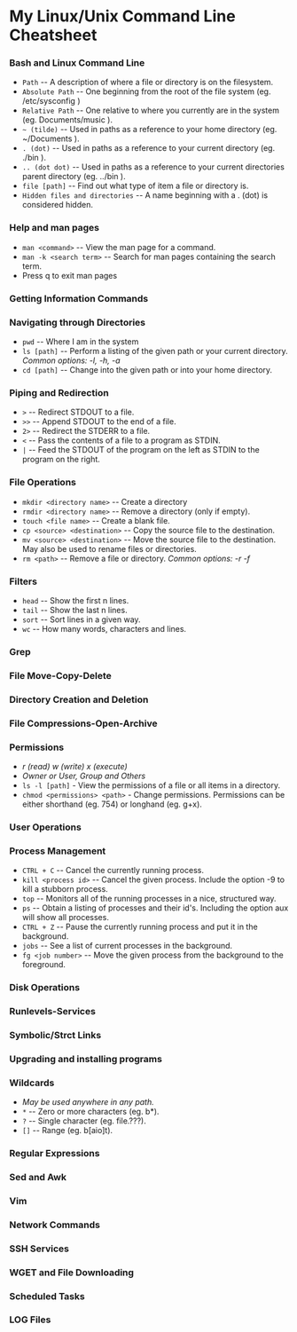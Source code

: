 # My Linux/Unix Command Line Cheatsheet

### Bash and Linux Command Line

- `Path` -- A description of where a file or directory is on the filesystem.
- `Absolute Path` -- One beginning from the root of the file system (eg. /etc/sysconfig )
- `Relative Path` -- One relative to where you currently are in the system (eg. Documents/music ).
- `~ (tilde)` -- Used in paths as a reference to your home directory (eg. ~/Documents ).
- `. (dot)` -- Used in paths as a reference to your current directory (eg. ./bin ).
- `.. (dot dot)` -- Used in paths as a reference to your current directories parent directory (eg. ../bin ).
- `file [path]` -- Find out what type of item a file or directory is.
- `Hidden files and directories` -- A name beginning with a . (dot) is considered hidden.

### Help and man pages

- `man <command>` -- View the man page for a command.
- `man -k <search term>` -- Search for man pages containing the search term.
- Press q to exit man pages

### Getting Information Commands

### Navigating through Directories

- `pwd` -- Where I am in the system
- `ls [path]` -- Perform a listing of the given path or your current directory.
  _Common options: -l, -h, -a_
- `cd [path]` -- Change into the given path or into your home directory.

### Piping and Redirection

- `>` -- Redirect STDOUT to a file.
- `>>` -- Append STDOUT to the end of a file.
- `2>` -- Redirect the STDERR to a file.
- `<` -- Pass the contents of a file to a program as STDIN.
- `|` -- Feed the STDOUT of the program on the left as STDIN to the program on the right.

### File Operations

- `mkdir <directory name>` -- Create a directory
- `rmdir <directory name>` -- Remove a directory (only if empty).
- `touch <file name>` -- Create a blank file.
- `cp <source> <destination>` -- Copy the source file to the destination.
- `mv <source> <destination>` -- Move the source file to the destination. May also be used to rename files or directories.
- `rm <path>` -- Remove a file or directory. _Common options: -r -f_

### Filters 

- `head` -- Show the first n lines.
- `tail` -- Show the last n lines.
- `sort` -- Sort lines in a given way.
- `wc` -- How many words, characters and lines.

### Grep

### File Move-Copy-Delete

### Directory Creation and Deletion

### File Compressions-Open-Archive

### Permissions

- _r (read) w (write) x (execute)_
- _Owner or User, Group and Others_
- `ls -l [path]` - View the permissions of a file or all items in a directory.
- `chmod <permissions> <path>` - Change permissions. Permissions can be either shorthand (eg. 754) or longhand (eg. g+x).

### User Operations

### Process Management

- `CTRL + C` -- Cancel the currently running process.
- `kill <process id>` -- Cancel the given process. Include the option -9 to kill a stubborn process.
- `top` -- Monitors all of the running processes in a nice, structured way.
- `ps` -- Obtain a listing of processes and their id's. Including the option aux will show all processes.
- `CTRL + Z` -- Pause the currently running process and put it in the background.
- `jobs` -- See a list of current processes in the background. 
- `fg <job number>` -- Move the given process from the background to the foreground.

### Disk Operations

### Runlevels-Services

### Symbolic/Strct Links

### Upgrading and installing programs

### Wildcards

- _May be used anywhere in any path._
- `*` -- Zero or more characters (eg. b*).
- `?` -- Single character (eg. file.???).
- `[]` -- Range (eg. b[aio]t).

### Regular Expressions

### Sed and Awk

### Vim 

### Network Commands

### SSH Services

### WGET and File Downloading

### Scheduled Tasks

### LOG Files
